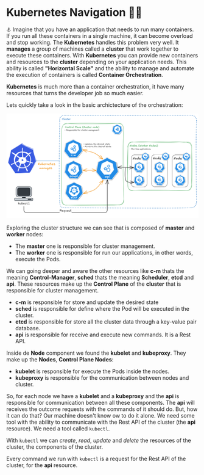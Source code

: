 # Kubernetes Navigation 🌊🚢 

⚓ Imagine that you have an application that needs to run many containers. If you run all these containers in a single machine, it can become overload and stop working. The **Kubernetes** handles this problem very well. It **manages** a group of machines called a **cluster** that work together to execute these containers. With **Kubernetes** you can provide new containers and resources to the **cluster** depending on your application needs. This ability is called **"Horizontal Scale"** and the ability to manage and automate the execution of containers is called **Container Orchestration**. 

**Kubernetes** is much more than a container orchestration, it have many resources that turns the developer job so much easier. 

Lets quickly take a look in the basic archictecture of the orchestration:

![Kubernetes Basic Architecture](Kubernetes-Basic-Architecture.png)

Exploring the cluster structure we can see that is composed of **master** and **worker** nodes:
* The **master** one is responsible for cluster management.
* The **worker** one is responsible for run our applications, in other words, execute the Pods.

We can going deeper and aware the other resources like **c-m** thats the meaning **Control-Manager**, **sched** thats the meaning **Scheduler**, **etcd** and **api**. These resources make up the **Control Plane** of the **cluster** that is responsible for cluster management.

* **c-m** is responsible for store and update the desired state
* **sched** is responsible for define where the Pod will be executed in the cluster.
* **etcd** is responsible for store all the cluster data through a key-value pair database.
* **api** is responsible for receive and execute new commands. It is a Rest API.

Inside de **Node** component we found the **kubelet** and **kubeproxy**. They make up the **Nodes**, **Control Plane Nodes**:

* **kubelet** is responsible for execute the Pods inside the nodes.
* **kubeproxy** is responsible for the communication between nodes and cluster.

So, for each node we have a **kubelet** and a **kubeproxy** and the **api** is responsible for communication between all these components. The **api** will receives the outcome requests with the commands of it should do. But, how it can do that? Our machine doesn't know ow to do it alone. We need some tool with the ability to communicate with the Rest API of the cluster (the **api** resource). We need a tool called `kubectl`.

With `kubectl` we can *create*, *read*, *update* and *delete* the resources of the cluster, the components of the cluster.

Every command we run with `kubectl` is a request for the Rest API of the cluster, for the **api** resource.
